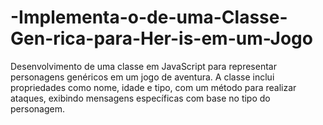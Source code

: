 # -Implementa-o-de-uma-Classe-Gen-rica-para-Her-is-em-um-Jogo
Desenvolvimento de uma classe em JavaScript para representar personagens genéricos em um jogo de aventura. A classe inclui propriedades como nome, idade e tipo, com um método para realizar ataques, exibindo mensagens específicas com base no tipo do personagem.
